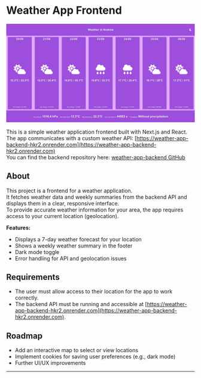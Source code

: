 # Weather App Frontend

![Screenshot of Weather App](WeatherAppScreenshot.png)

This is a simple weather application frontend built with Next.js and React.  
The app communicates with a custom weather API: [https://weather-app-backend-hkr2.onrender.com](https://weather-app-backend-hkr2.onrender.com)  
You can find the backend repository here: [weather-app-backend GitHub](https://github.com/Krzeselkoo/Weather-App-Backend) <!-- Change this link if your backend repo is elsewhere -->

## About

This project is a frontend for a weather application.  
It fetches weather data and weekly summaries from the backend API and displays them in a clear, responsive interface.  
To provide accurate weather information for your area, the app requires access to your current location (geolocation).

**Features:**
- Displays a 7-day weather forecast for your location
- Shows a weekly weather summary in the footer
- Dark mode toggle
- Error handling for API and geolocation issues

## Requirements

- The user must allow access to their location for the app to work correctly.
- The backend API must be running and accessible at [https://weather-app-backend-hkr2.onrender.com](https://weather-app-backend-hkr2.onrender.com).

## Roadmap

- Add an interactive map to select or view locations
- Implement cookies for saving user preferences (e.g., dark mode)
- Further UI/UX improvements

---
